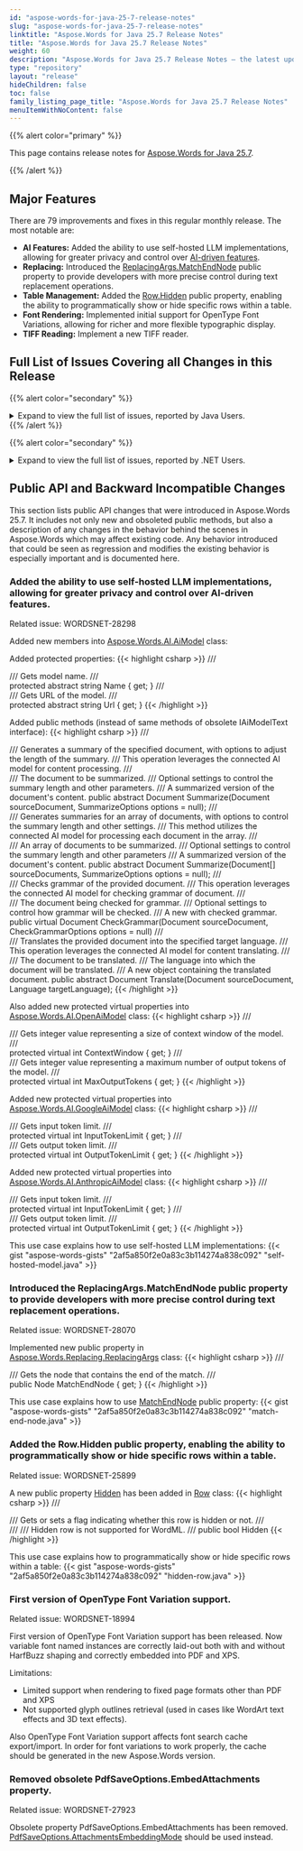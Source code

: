 ```yaml
---
id: "aspose-words-for-java-25-7-release-notes"
slug: "aspose-words-for-java-25-7-release-notes"
linktitle: "Aspose.Words for Java 25.7 Release Notes"
title: "Aspose.Words for Java 25.7 Release Notes"
weight: 60
description: "Aspose.Words for Java 25.7 Release Notes – the latest updates and fixes."
type: "repository"
layout: "release"
hideChildren: false
toc: false
family_listing_page_title: "Aspose.Words for Java 25.7 Release Notes"
menuItemWithNoContent: false
---
```


{{% alert color="primary" %}}

This page contains release notes for [Aspose.Words for Java 25.7](https://releases.aspose.com/words/java/25-7/).

{{% /alert %}}

## Major Features

There are 79 improvements and fixes in this regular monthly release. The most notable are:

- **AI Features:** Added the ability to use self-hosted LLM implementations, allowing for greater privacy and control over [AI-driven features](https://reference.aspose.com/words/java/com.aspose.words/aimodel/).
- **Replacing:** Introduced the [ReplacingArgs.MatchEndNode](https://reference.aspose.com/words/java/com.aspose.words/replacingargs/#getMatchEndNode) public property to provide developers with more precise control during text replacement operations.
- **Table Management:** Added the [Row.Hidden](https://reference.aspose.com/words/java/com.aspose.words/row/#getHidden) public property, enabling the ability to programmatically show or hide specific rows within a table.
- **Font Rendering:** Implemented initial support for OpenType Font Variations, allowing for richer and more flexible typographic display.
- **TIFF Reading:** Implement a new TIFF reader.

## Full List of Issues Covering all Changes in this Release

{{% alert color="secondary" %}}
<details><summary>Expand to view the full list of issues, reported by Java Users.</summary>

|Key|Summary|Category|
| :- | :- | :- |
|WORDSJAVA-3117|Regular check&update of OSGI compatibility|New Feature
|WORDSJAVA-3139|Implement a new TIFF reader|New Feature
|WORDSJAVA-3101|DOCX to PDF: OutOfMemoryError when converting Word document to PDF after a large JSON load|Bug
|WORDSJAVA-3132|DOCX to PDF too slow|Bug
|WORDSJAVA-3133|Long time convertion docx to PDF|Bug
|WORDSJAVA-3102|LINQ Reporting Engine - Issue with JSON objects with same names|Bug
|WORDSJAVA-3051|Incorrect date parsing in multithreaded environment|Bug
|WORDSJAVA-3116|Freezing while converting document to PDF|Bug
|WORDSJAVA-3057|Incorrect EMF to PNG conversion|Bug

</details>
{{% /alert %}}

{{% alert color="secondary" %}}
<details><summary>Expand to view the full list of issues, reported by .NET Users.</summary>

|Key|Summary|Category|
| :- | :- | :- |
|WORDSNET-25899|Add public API to mark row as hidden|New Feature
|WORDSNET-28192|Support XLSX header/footers in XLSX export|New Feature
|WORDSNET-28298|Allow to use self-hosted LLM implementation in Aspose.Words|New Feature
|WORDSNET-28070|Consider providing a property in ReplacingArgs that will return the node that contains the end of the match|New Feature
|WORDSNET-18581|Content are rendered outside the page at right side in PDF|Enhancement
|WORDSNET-28159|Table left indent is incorrect after rendering|Enhancement
|WORDSNET-28335|Consider Dropping Client Profile Support for Aspose.Words .NET 3.5 and 4.0|Enhancement
|WORDSNET-28008|MS Word doesn't write 'w:space' attribute for last 'w:col' element|Bug
|WORDSNET-28406|System.NullReferenceException when comparing documents|Bug
|WORDSNET-28404|StackOverflowException during DOCX to PDF conversion when PreserveFormFields is enabled|Bug
|WORDSNET-28331|StackOverflowException is thrown upon rendering document to PDF with PdfSaveOptions.PreserveFormFields enabled|Bug
|WORDSNET-28357|Stack overflow when converting DOCX to PDF|Bug
|WORDSNET-28270|List item formatting is changed after open/save ODT|Bug
|WORDSNET-28209|Setting TableStyle.Bidi makes the table LTR|Bug
|WORDSNET-28393|Unexpected Bookmark Creation When Mapping Identical Content Controls to the Same Custom XML Part|Bug
|WORDSNET-27282|Fix warnings during conversion|Bug
|WORDSNET-27917|Aspose.Words hangs during rendering to PDF|Bug
|WORDSNET-28400|Infinite loop upon conversion to PDF|Bug
|WORDSNET-28369|Rendering process hangs upon converting document|Bug
|WORDSNET-28332|Aspose.Words hangs upon rendering document with hyphenation|Bug
|WORDSNET-28321|Aspose.Words hangs upon rendering document when hyphenation dictionary is specified|Bug
|WORDSNET-28169|UpdatePageLayout hangs upon conversion|Bug
|WORDSNET-28152|Hangs upon rendering document|Bug
|WORDSNET-28141|Aspose.Words hangs upon rendering document|Bug
|WORDSNET-28136|Rendering hangs upon conversion|Bug
|WORDSNET-27283|Analyze the System.IO.Compression version inside Pdf2Word|Bug
|WORDSNET-28221|EmbeddedFontCache throws ArgumentNullException in AOT config|Bug
|WORDSNET-21505|Changing the "SelectedValue" on ListItems collection does not create a revision|Bug
|WORDSNET-28202|Incorrect date header rendering in PDF output|Bug
|WORDSNET-28168|Chart is rendered as not filled with data|Bug
|WORDSNET-28309|Text wrapped incorrectly due to inaccurate shrinking of Courier New spaces|Bug
|WORDSNET-28235|"Asian typography/Allow Latin text to wrap in the middle of a word" option is ignored upon rendering|Bug
|WORDSNET-28306|MS Excel raises an error when opening output XLSX|Bug
|WORDSNET-28230|Incorrect content area width for non-rectangular DML shapes|Bug
|WORDSNET-28266|Text misalignment upon SVG rendering|Bug
|WORDSNET-28368|Investigation: InsertHtml to SDT: Content not inserted|Bug
|WORDSNET-28059|Aspose.Words.LowCode.Merger throws an XmlException|Bug
|WORDSNET-28344|Track changes are lost in dropdown content controls mapped to Custom XML when saving DOCX|Bug
|WORDSNET-27988|Building document layout of document with batch of inline images is slow|Bug
|WORDSNET-28379|List levels formatting in the document produced by MS Word differs from what AW generates|Bug
|WORDSNET-27748|Formatting of list levels in the document produced by MS Word differs|Bug
|WORDSNET-28351|Import of MsoHtml columns differs from MS Word's result|Bug
|WORDSNET-28350|Mismatch in Column Import from MsoHtml vs. MS Word|Bug
|WORDSNET-28326|Inconsistent Column Rendering: MsoHtml Import vs. Word|Bug
|WORDSNET-28325|MsoHtml Column Import Produces Different Results than Word|Bug
|WORDSNET-28324|Discrepancy in Column Layout Between MsoHtml and MS Word Import|Bug
|WORDSNET-28343|Line break between text and shape is lost after extracting page|Bug
|WORDSNET-28337|DOCX to EPUB: Image not rendered correctly|Bug
|WORDSNET-28353|DOCX to MD: Links not working in output|Bug
|WORDSNET-28339|Code example for WarningInfoCollection is incorrect|Bug
|WORDSNET-28281|Import of MsoHtml lists differs from MS Word's result|Bug
|WORDSNET-28280|Discrepancy in Column Layout Between MsoHtml and MS Word Import|Bug
|WORDSNET-28279|MsoHtml Column Import Produces Different Results than Word|Bug
|WORDSNET-28277|Inconsistent Column Rendering: MsoHtml Import vs. Word|Bug
|WORDSNET-28275|Mismatch in Column Import from MsoHtml vs. MS Word|Bug
|WORDSNET-27745|Add support for loading of lists from headers/footers|Bug
|WORDSNET-28362|Shaped text isn't rendered correctly if text has borders |Bug
|WORDSNET-28158|Table row on a different page on conversion to PDF|Bug
|WORDSNET-26901|Part of content is moved to next page|Bug
|WORDSNET-28341|Size of single line legend|Bug
|WORDSNET-28264|Exception when saving a document in another thread after ExtractPages|Bug
|WORDSNET-28297|Layout of legend entries|Bug
|WORDSNET-28204|Y-axis labels are shifter and partially cut off|Bug
|WORDSNET-27421|Table layout is broken after removing SDTs|Bug
|WORDSNET-28287|Aspose.Words converting vs and MS Word converting|Bug
|WORDSNET-27309|Image is inserted upside-down when setting fill image|Bug
|WORDSNET-28389|Duplicated table content upon DOCX to PDF conversion|Bug
|WORDSNET-27722|Paragraph alignment is changed after appending document|Bug
|WORDSNET-27689|LST to DOC: Incorrect indentation and Blank pages added|Bug
|WORDSNET-28189|Words count in the document with custom list labels is incorrect|Bug
</details>

## Public API and Backward Incompatible Changes

This section lists public API changes that were introduced in Aspose.Words 25.7. It includes not only new and obsoleted public methods, but also a description of any changes in the behavior behind the scenes in Aspose.Words which may affect existing code. Any behavior introduced that could be seen as regression and modifies the existing behavior is especially important and is documented here.

### Added the ability to use self-hosted LLM implementations, allowing for greater privacy and control over AI-driven features.

Related issue: WORDSNET-28298

Added new members into [Aspose.Words.AI.AiModel](https://reference.aspose.com/words/java/com.aspose.words/aimodel/) class:

Added protected properties:
{{< highlight csharp >}}
/// <summary>
/// Gets model name.
/// </summary>
protected abstract string Name { get; }
/// <summary>
/// Gets URL of the model.
/// </summary>
protected abstract string Url { get; }
{{< /highlight >}}

Added public methods (instead of same methods of obsolete IAiModelText interface):
{{< highlight csharp >}}
/// <summary>
/// Generates a summary of the specified document, with options to adjust the length of the summary.
/// This operation leverages the connected AI model for content processing.
/// </summary>
/// <param name="sourceDocument">The document to be summarized.</param>
/// <param name="options">Optional settings to control the summary length and other parameters.</param>
/// <returns>A summarized version of the document's content.</returns>
public abstract Document Summarize(Document sourceDocument, SummarizeOptions options = null);
/// <summary>
/// Generates summaries for an array of documents, with options to control the summary length and other settings.
/// This method utilizes the connected AI model for processing each document in the array.
/// </summary>
/// <param name="sourceDocuments">An array of documents to be summarized.</param>
/// <param name="options">Optional settings to control the summary length and other parameters</param>
/// <returns>A summarized version of the document's content.</returns>
public abstract Document Summarize(Document[] sourceDocuments, SummarizeOptions options = null);
/// <summary>
/// Checks grammar of the provided document.
/// This operation leverages the connected AI model for checking grammar of document.
/// </summary>
/// <param name="sourceDocument">The document being checked for grammar.</param>
/// <param name="options">Optional settings to control how grammar will be checked.</param>
/// <returns>A new <see cref="Document"/> with checked grammar.</returns>
public virtual Document CheckGrammar(Document sourceDocument, CheckGrammarOptions options = null)
/// <summary>
/// Translates the provided document into the specified target language.
/// This operation leverages the connected AI model for content translating.
/// </summary>
/// <param name="sourceDocument">The document to be translated.</param>
/// <param name="targetLanguage">The language into which the document will be translated.</param>
/// <returns>A new <see cref="Document"/> object containing the translated document.</returns>
public abstract Document Translate(Document sourceDocument, Language targetLanguage);
{{< /highlight >}}

Also added new protected virtual properties into [Aspose.Words.AI.OpenAiModel](https://reference.aspose.com/words/java/com.aspose.words/openaimodel/) class:
{{< highlight csharp >}}
/// <summary>
/// Gets integer value representing a size of context window of the model.
/// </summary>
protected virtual int ContextWindow { get; }
/// <summary>
/// Gets integer value representing a maximum number of output tokens of the model.
/// </summary>
protected virtual int MaxOutputTokens { get; }
{{< /highlight >}}

Added new protected virtual properties into [Aspose.Words.AI.GoogleAiModel](https://reference.aspose.com/words/java/com.aspose.words/googleaimodel/) class:
{{< highlight csharp >}}
/// <summary>
/// Gets input token limit.
/// </summary>
protected virtual int InputTokenLimit { get; }
/// <summary>
/// Gets output token limit.
/// </summary>
protected virtual int OutputTokenLimit { get; }
{{< /highlight >}}

Added new protected virtual properties into [Aspose.Words.AI.AnthropicAiModel](https://reference.aspose.com/words/java/com.aspose.words/anthropicaimodel/) class:
{{< highlight csharp >}}
/// <summary>
/// Gets input token limit.
/// </summary>
protected virtual int InputTokenLimit { get; }
/// <summary>
/// Gets output token limit.
/// </summary>
protected virtual int OutputTokenLimit { get; }
{{< /highlight >}}

This use case explains how to use self-hosted LLM implementations:
{{< gist "aspose-words-gists" "2af5a850f2e0a83c3b114274a838c092" "self-hosted-model.java" >}}

### Introduced the ReplacingArgs.MatchEndNode public property to provide developers with more precise control during text replacement operations.

Related issue: WORDSNET-28070

Implemented new public property in [Aspose.Words.Replacing.ReplacingArgs](https://reference.aspose.com/words/java/com.aspose.words/replacingargs/) class:
{{< highlight csharp >}}
/// <summary>
/// Gets the node that contains the end of the match.
/// </summary>
public Node MatchEndNode { get; }
{{< /highlight >}}

This use case explains how to use [MatchEndNode](https://reference.aspose.com/words/java/com.aspose.words/replacingargs/#getMatchEndNode) public property:
{{< gist "aspose-words-gists" "2af5a850f2e0a83c3b114274a838c092" "match-end-node.java" >}}

### Added the Row.Hidden public property, enabling the ability to programmatically show or hide specific rows within a table.

Related issue: WORDSNET-25899

A new public property [Hidden](https://reference.aspose.com/words/java/com.aspose.words/row/#getHidden) has been added in [Row](https://reference.aspose.com/words/java/com.aspose.words/row/) class:
{{< highlight csharp >}}
/// <summary>
/// Gets or sets a flag indicating whether this row is hidden or not.
/// </summary>
/// <remarks>
/// Hidden row is not supported for WordML.
/// </remarks>
public bool Hidden
{{< /highlight >}}

This use case explains how to programmatically show or hide specific rows within a table:
{{< gist "aspose-words-gists" "2af5a850f2e0a83c3b114274a838c092" "hidden-row.java" >}}

### First version of OpenType Font Variation support.

Related issue: WORDSNET-18994

First version of OpenType Font Variation support has been released. Now variable font named instances are correctly laid-out both with and without HarfBuzz shaping and correctly embedded into PDF and XPS.

Limitations:
- Limited support when rendering to fixed page formats other than PDF and XPS
- Not supported glyph outlines retrieval (used in cases like WordArt text effects and 3D text effects).

Also OpenType Font Variation support affects font search cache export/import. In order for font variations to work properly, the cache should be generated in the new Aspose.Words version.

### Removed obsolete PdfSaveOptions.EmbedAttachments property.

Related issue: WORDSNET-27923

Obsolete property PdfSaveOptions.EmbedAttachments has been removed. 
[PdfSaveOptions.AttachmentsEmbeddingMode](https://reference.aspose.com/words/java/com.aspose.words/pdfsaveoptions/#setAttachmentsEmbeddingMode-int) should be used instead.